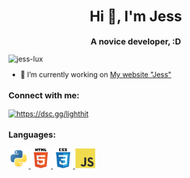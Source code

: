 <h1 align="center">Hi 👋, I'm Jess</h1>
<h3 align="center">A novice developer, :D</h3>

<p align="left"> <img src="https://komarev.com/ghpvc/?username=jess-lux&label=Profile%20views&color=0e75b6&style=flat" alt="jess-lux" /> </p>



- 🔭 I’m currently working on [My website "Jess"](https://jess-lux.github.io/Jess)

<h3 align="left">Connect with me:</h3>
<p align="left">
<a href="https://discord.gg/https://dsc.gg/lighthit" target="blank"><img align="center" src="https://raw.githubusercontent.com/rahuldkjain/github-profile-readme-generator/master/src/images/icons/Social/discord.svg" alt="https://dsc.gg/lighthit" height="30" width="40" /></a></p>
<h3 align="left">Languages:</h3>
<p align="left"><a href="https://www.python.org" target="_blank" rel="noreferrer"> <img src="https://raw.githubusercontent.com/devicons/devicon/master/icons/python/python-original.svg" alt="python" width="40" height="40"/>
<a href="https://www.w3.org/html/" target="_blank" rel="noreferrer"> <img src="https://raw.githubusercontent.com/devicons/devicon/master/icons/html5/html5-original-wordmark.svg" alt="html5" width="40" height="40"/>
<a href="https://www.w3schools.com/css/" target="_blank" rel="noreferrer"> <img src="https://raw.githubusercontent.com/devicons/devicon/master/icons/css3/css3-original-wordmark.svg" alt="css3" width="40" height="40"/>
<a href="https://developer.mozilla.org/en-US/docs/Web/JavaScript" target="_blank" rel="noreferrer"> <img src="https://raw.githubusercontent.com/devicons/devicon/master/icons/javascript/javascript-original.svg" alt="javascript" width="40" height="40"/>
</p>
